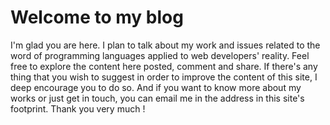 # Welcome to my blog

I'm glad you are here. I plan to talk about my work and issues related to the word of programming languages applied to web developers' reality. Feel free to explore the content here posted, comment and share. If there's any thing that you wish to suggest in order to improve the content of this site, I deep encourage you to do so. And if you want to know more about my works or just get in touch, you can email me in the address in this site's footprint. Thank you very much ! 
